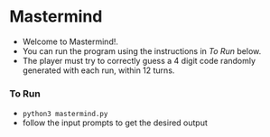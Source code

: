 # Mastermind

* Welcome to Mastermind!.
* You can run the program using the instructions in *To Run* below.
* The player must try to correctly guess a 4 digit code randomly generated with each run, within 12 turns.

### To Run

* `python3 mastermind.py`
* follow the input prompts to get the desired output
